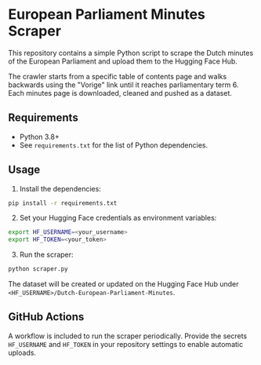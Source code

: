 # European Parliament Minutes Scraper

This repository contains a simple Python script to scrape the Dutch minutes of the European Parliament and upload them to the Hugging Face Hub.

The crawler starts from a specific table of contents page and walks backwards using the "Vorige" link until it reaches parliamentary term 6. Each minutes page is downloaded, cleaned and pushed as a dataset.

## Requirements

- Python 3.8+
- See `requirements.txt` for the list of Python dependencies.

## Usage

1. Install the dependencies:

```bash
pip install -r requirements.txt
```

2. Set your Hugging Face credentials as environment variables:

```bash
export HF_USERNAME=<your_username>
export HF_TOKEN=<your_token>
```

3. Run the scraper:

```bash
python scraper.py
```

The dataset will be created or updated on the Hugging Face Hub under `<HF_USERNAME>/Dutch-European-Parliament-Minutes`.

## GitHub Actions

A workflow is included to run the scraper periodically. Provide the secrets `HF_USERNAME` and `HF_TOKEN` in your repository settings to enable automatic uploads.

